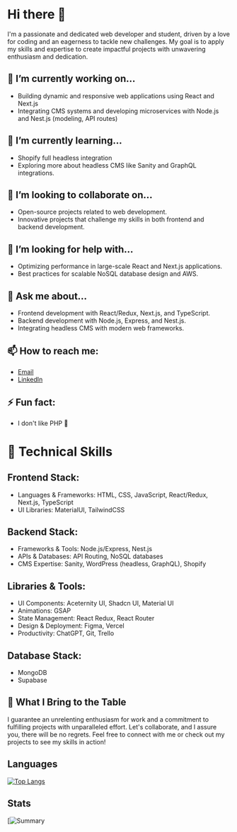 # Hi there 👋
I'm a passionate and dedicated web developer and student, driven by a love for coding and an eagerness to tackle new challenges. My goal is to apply my skills and expertise to create impactful projects with unwavering enthusiasm and dedication.

## 🔭 I’m currently working on...
- Building dynamic and responsive web applications using React and Next.js
- Integrating CMS systems and developing microservices with Node.js and Nest.js (modeling, API routes)

## 🌱 I’m currently learning...
- Shopify full headless integration
- Exploring more about headless CMS like Sanity and GraphQL integrations.

## 👯 I’m looking to collaborate on...
- Open-source projects related to web development.
- Innovative projects that challenge my skills in both frontend and backend development.

## 🤔 I’m looking for help with...
- Optimizing performance in large-scale React and Next.js applications.
- Best practices for scalable NoSQL database design and AWS.

## 💬 Ask me about...
- Frontend development with React/Redux, Next.js, and TypeScript.
- Backend development with Node.js, Express, and Nest.js.
- Integrating headless CMS with modern web frameworks.

## 📫 How to reach me:
- [Email](mailto:lutskyimakar@gmail.com)
- [LinkedIn](https://www.linkedin.com/in/makar-lutskyi-634991208)

## ⚡ Fun fact:
- I don't like PHP 👀

# 🔧 Technical Skills

## Frontend Stack:
- Languages & Frameworks: HTML, CSS, JavaScript, React/Redux, Next.js, TypeScript
- UI Libraries: MaterialUI, TailwindCSS

## Backend Stack:
- Frameworks & Tools: Node.js/Express, Nest.js
- APIs & Databases: API Routing, NoSQL databases
- CMS Expertise: Sanity, WordPress (headless, GraphQL), Shopify

## Libraries & Tools:
- UI Components: Aceternity UI, Shadcn UI, Material UI
- Animations: GSAP
- State Management: React Redux, React Router
- Design & Deployment: Figma, Vercel
- Productivity: ChatGPT, Git, Trello

## Database Stack: 
- MongoDB
- Supabase

## 🚀 What I Bring to the Table
I guarantee an unrelenting enthusiasm for work and a commitment to fulfilling projects with unparalleled effort. Let's collaborate, and I assure you, there will be no regrets.
Feel free to connect with me or check out my projects to see my skills in action!

## Languages
[![Top Langs](https://github-readme-stats.vercel.app/api/top-langs/?username=MAKAR190)](https://github.com/MAKAR190/github-readme-stats)

## Stats
[![Summary](http://github-profile-summary-cards.vercel.app/api/cards/profile-details?username={MAKAR190}&theme={dracula})
<!--
**MAKAR190/MAKAR190** is a ✨ _special_ ✨ repository because its `README.md` (this file) appears on your GitHub profile.

Here are some ideas to get you started:

- 🔭 I’m currently working on ...
- 🌱 I’m currently learning ...
- 👯 I’m looking to collaborate on ...
- 🤔 I’m looking for help with ...
- 💬 Ask me about ...
- 📫 How to reach me: ...
- 😄 Pronouns: ...
- ⚡ Fun fact: ...
-->
